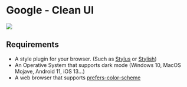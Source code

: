 # Google - Clean UI
[![](https://img.shields.io/badge/Edge%20build-Install-orange?style=for-the-badge&logo=github)](https://carlgo11.github.io/Google-Theme/google.user.css)

<!-- Add image -->

## Requirements
* A style plugin for your browser. (Such as [Stylus](https://add0n.com/stylus.html) or [Stylish](https://userstyles.org/))
* An Operative System that supports dark mode (Windows 10, MacOS Mojave, Android 11, iOS 13...)
* A web browser that supports [prefers-color-scheme](https://caniuse.com/#feat=prefers-color-scheme)